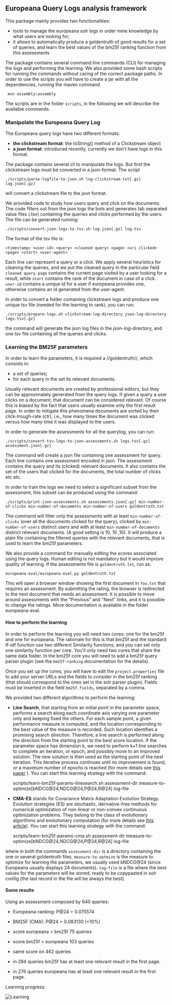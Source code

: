 ## Europeana Query Logs analysis framework 

This package mainly provides two functionalities: 

  * tools to manage the europeana solr logs in order mine knowledge by what users are looking for; 
  * it allows to automatically produce a goldentruth of good results for a set of queries, and learn the best values of the bm25f ranking function from this assessments
  
The package contains several command line commands (CLI) for managing the logs and performing the learning. 
We also provided some bash scripts for running the commands without caring of the correct package paths. 
In order to use the scripts you will have to create a jar with all the dependencies, running the maven command
 
     mvn assembly:assembly 

The scripts are in the folder `scripts`, in the following we will describe the available commands.   
  
### Manipolate the Europeana Query Log 

The Europeana query logs have two different formats:
  
  * **the clickstream format**: the toString() method of a Clickstream object
  * **a json format**: introduced recently, currently we don't have logs in this format. 
 
The package contains several cli to manipulate the logs. But first the clickstream logs must be converted
in a json-format. The script 

    ./scripts/parse-logfile-to-json.sh log-clickstream.txt[.gz] log.json[.gz]

will convert a clickstream file to the json format. 

We provided code to study how users query and click on the documents. The code filters out from the json logs 
the bots and generates tab separated value files (.tsv) containing the queries and clicks performed by the users. 
The file can be generated running: 

    ./scripts/convert-json-logs-to-tsv.sh log.json[.gz] log.tsv

The format of the tsv file is: 

	<timestamp>	<user-id> <query> <cleaned query> <page> <uri clicked> <page> <start> <user-agent>

Each line can represent a query or a click. We apply several heuristics for cleaning the queries, and we 
put the cleaned query in the particular field `cleaned query`. `page` contains the current page visited by a user looking for a result,
while `start` contains the rank of the document in case of a click. `user-id` contains a unique id for a user
if europeana provides one, otherwise contains an id generated from the user-agent. 

In order to convert a folder containing clickstream logs and produce one unique tsv file (needed for the learning to rank), 
you can run: 

    ./scripts/prepare-logs.sh clickstream-log-directory json-log-directory logs.tsv[.gz]

the command will generate the json log files in the json-log-directory, and one tsv file containing all the queries and clicks. 


### Learning the BM25F parameters

In order to learn the parameters, it is required a //goldentruth//, which consists in:
  
  * a set of queries;
  * for each query in the set its relevant documents. 
  
Usually relevant documents are created by professional editors, but they can  be approximately generated
from the query logs. If given a query a user clicks on a document, that document can be considered relevant. Of course this is biased
by the fact that users usually examine only the first result page. In order to mitigate this phenomena documents are sorted by their
click-trough-rate (ctr), i.e., how many times the document was clicked versus how many time it was displayed to the users. 

In order to generate the assessments for all the querylog, you can run: 

    ./scripts/convert-tsv-logs-to-json-assessments.sh logs.tsv[.gz] assessment.json[.gz]

The command will create a json file containing one assessment for query. Each line contains one assessment encoded in json. 
The assessment contains the query and its (clicked) relevant documents. It also contains the set of the users that clicked for 
the documents, the total number of clicks etc etc. 

In order to train the logs we need to select a significant subset from the assessment, this subset can be 
produced using the command: 

    ./scripts/print-json-assessments.sh assessments.json[.gz] min-number-of-clicks min-number-of-documents min-number-of-users goldentruth.txt

The command will filter only the assessments with at least `min-number-of-clicks` (over all the documents clicked for the query), clicked 
by `min-number-of-users` distinct users and with at least `min-number-of-documents` distinct relevant documents. (A good setting is 10, 10 ,10). 
It will produce a plain file containing the filtered queries with the relevant documents, that is used to learn the bm25f parameters. 

We also provide a command for manually editing the scores associated using the query logs. Human editing is not mandatory but it would improve
quality of learning. If the assessments file is `goldentruth.txt`, run as:

	europeana-eval/europeana-eval.py goldentruth.txt

This will open a browser window showing the first document in `foo.txt` that  requires an assessment.
By submitting the rating, the browser is redirected to the next document that needs an assessment. It is possible to move around assessments with the "Previous" and "Next" links, and it is possible to change the ratings.
More documentation is available in the folder europeana-eval.


#### How to perform the learning

In order to perform the learning you will need two cores: one for the bm25f and one for europeana. The rationale for this is that
bm25f and the standard tf-idf function use two different Similarity functions, and you can set only one similarity function per core. 
You'll only need two cores that share the same data folder. In the bm25f core you will need to add a bm25f query parser plugin (see the 
`bm25f-ranking` documentation for the details). 

Once you set up the cores, you will have to edit the `project.properties` file to add your server URLs and the fields to consider in the 
bm25f ranking (that should correspond to the ones set in the solr parser plugin). Fields must be inserted in the field `bm25f.fields`, separated
by a comma. 

We provided two different algorithms to perform the learning: 

   * **Line Search**, that starting from an initial point in the parameter space, performs a search along each coordinate axis varying one parameter only and keeping fixed the others. For each sample point, a given performance measure is computed, and the location corresponding to the best value of the measure is recorded. Such location identifies a promising search direction. Therefore, a line search is performed along the direction from the starting point to the best score location. If the parameter space has dimension k, we need to perform k+1 line searches to complete an iteration, or epoch, and possibly move to an improved solution. The new solution is then used as the starting point of the next iteration. This iterative process continues until no improvement is found, or a maximum number of epochs is reached (for more details see [this paper](research.microsoft.com/apps/pubs/default.aspx?id=65237) ). You can start this learning strategy with the command: 
   
    	scripts/learn-bm25f-params-linesearch.sh assessment-dir measure-to-optimize[bNDCG@24,NDCG@24,P@24,R@24] log-file    
 
   * **CMA-ES** stands for Covariance Matrix Adaptation Evolution Strategy. Evolution strategies (ES) are stochastic, derivative-free methods for numerical optimization of non-linear or non-convex continuous optimization problems. They belong to the class of evolutionary algorithms and evolutionary computation (for more details see [this article](http://en.wikipedia.org/wiki/CMA-ES)).  You can start this learning strategy with the command: 
   
		scripts/learn-bm25f-params-cma.sh assessment-dir measure-to-optimize[bNDCG@24,NDCG@24,P@24,R@24] log-file    
   
 
where in both the commands `assessment-dir` is a directory containing the one or several goldentruth files, `measure-to-optmize` is the measure to 
optimize for learning the parameters, we usually used bNDCG@24 (since Europeana usually displays  24 documents). `log-file` is 
a file where the best values for the parameters will be stored, ready to be copypasted in solr config (the last record in the file will be 
always the best). 

#### Some results

Using an assessment composed by 640 queries: 

  * Europeana-ranking: P@24 = 0.075574
  * BM25F (CMA): P@24 = 0.083130 (+10%)
  
  * score europeana > bm25f  75 queries
  * score bm25f > europeana 103 queries
  * same score on 462 queries
  
  * in 284 queries bm25f has at least one relevant result in the first page. 
  * in 276 queries europeana has at least one relevant result in the first page.
 
 
 Learning progress:  
 
 ![Learning](https://dl.dropboxusercontent.com/u/4663256/tmp/learning.png)




 




 
